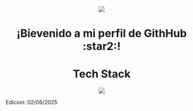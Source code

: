 <p align="center">
  <img src="[https://imgur.com/a/O4vuZwl](https://imgur.com/a/O4vuZwl)"/>
</p>

<h1 align="center">¡Bievenido a mi perfil de GithHub :star2:!</h1>

<h1 align="center">Tech Stack</h1>  
<p  align="center">
  <a href="https://skillicons.dev">
    <img src="https://skillicons.dev/icons?i=py,django,html,css,js" />
  </a>
</p>

Edicion: 02/06/2025
